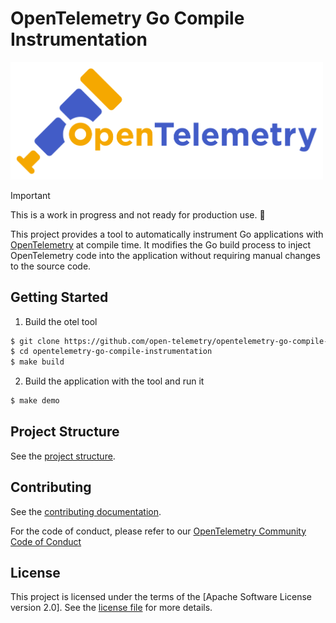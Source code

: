 # OpenTelemetry Go Compile Instrumentation

<img src="./docs/assets/otel-logo.png" alt="OpenTelemetry Logo" width="500">

> [!IMPORTANT]
> This is a work in progress and not ready for production use. 🚨

This project provides a tool to automatically instrument Go applications with [OpenTelemetry](https://opentelemetry.io/) at compile time. It modifies the Go build process to inject OpenTelemetry code into the application without requiring manual changes to the source code.

## Getting Started

1. Build the otel tool
```bash
$ git clone https://github.com/open-telemetry/opentelemetry-go-compile-instrumentation.git
$ cd opentelemetry-go-compile-instrumentation
$ make build
```

2. Build the application with the tool and run it
```bash
$ make demo
```

## Project Structure

See the [project structure](./docs/api-design-and-project-structure.md).

## Contributing

See the [contributing documentation](CONTRIBUTING.md).

For the code of conduct, please refer to our [OpenTelemetry Community Code of Conduct](https://github.com/open-telemetry/community/blob/main/code-of-conduct.md)

## License

This project is licensed under the terms of the [Apache Software License version 2.0].
See the [license file](./LICENSE) for more details.
